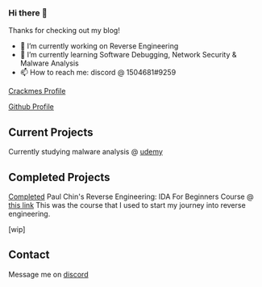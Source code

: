 
### Hi there 👋

Thanks for checking out my blog!

- 🔭 I’m currently working on Reverse Engineering
- 🌱 I’m currently learning Software Debugging, Network Security & Malware Analysis
- 📫 How to reach me: discord @ 1504681#9259

[Crackmes Profile](https://crackmes.one/user/KellytRE)

[Github Profile](https://github.com/1504681)


## Current Projects

Currently studying malware analysis @ [udemy](https://www.udemy.com/course/malware-analysis-fundamentals/)

## Completed Projects

[Completed](https://udemy-certificate.s3.amazonaws.com/image/UC-199e8749-40a0-4de3-b724-969523e9bff1.jpg?v=1627804605000) Paul Chin's Reverse Engineering: IDA For Beginners Course @ [this link](https://www.udemy.com/course/reverse-engineering-ida/)
  This was the course that I used to start my journey into reverse engineering.
  
[wip]

## Contact

Message me on [discord](https://discord.com/users/623288393626812436)
